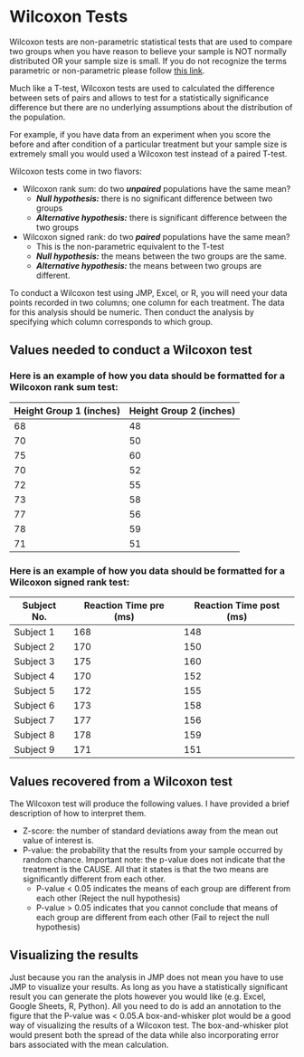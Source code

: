 # Wilcoxon Tests

Wilcoxon tests are non-parametric statistical tests that are used to compare two groups when you have reason to believe your sample is NOT normally distributed OR your sample size is small.
If you do not recognize the terms parametric or non-parametric please follow [this link](../pages/parametric.md).

Much like a T-test, Wilcoxon tests are used to calculated the difference between sets of pairs and allows to test for a statistically significance difference but there are no underlying assumptions about the distribution of the population.

For example, if you have data from an experiment when you score the before and after condition of a particular treatment but your sample size is extremely small you would used a Wilcoxon test instead of a paired T-test.

Wilcoxon tests come in two flavors:
- Wilcoxon rank sum: do two ***unpaired*** populations have the same mean?
  - ***Null hypothesis:*** there is no significant difference between two groups
  - ***Alternative hypothesis:*** there is significant difference between the two groups
- Wilcoxon signed rank: do two ***paired*** populations have the same mean?
  - This is the non-parametric equivalent to the T-test
  - ***Null hypothesis:*** the means between the two groups are the same.
  - ***Alternative hypothesis:*** the means between two groups are different.

To conduct a Wilcoxon test using JMP, Excel, or R, you will need your data points recorded in two columns; one column for each treatment.
The data for this analysis should be numeric.
Then conduct the analysis by specifying which column corresponds to which group.

## Values needed to conduct a Wilcoxon test

### Here is an example of how you data should be formatted for a Wilcoxon rank sum test:

| Height Group 1 (inches) | Height Group 2 (inches)  |
| ----------------------- | ------------------------ |
| 68                      | 48                       |
| 70                      | 50                       |
| 75                      | 60                       |
| 70                      | 52                       |
| 72                      | 55                       |
| 73                      | 58                       |
| 77                      | 56                       |
| 78                      | 59                       |
| 71                      | 51                       |

### Here is an example of how you data should be formatted for a Wilcoxon signed rank test:

| Subject No. | Reaction Time pre (ms) | Reaction Time post (ms)  |
| ----------- | ---------------------- | ------------------------ |
| Subject 1   | 168                    | 148                      |
| Subject 2   | 170                    | 150                      |
| Subject 3   | 175                    | 160                      |
| Subject 4   | 170                    | 152                      |
| Subject 5   | 172                    | 155                      |
| Subject 6   | 173                    | 158                      |
| Subject 7   | 177                    | 156                      |
| Subject 8   | 178                    | 159                      |
| Subject 9   | 171                    | 151                      |

## Values recovered from a Wilcoxon test

The Wilcoxon test will produce the following values. I have provided a brief description of how to interpret them.
- Z-score: the number of standard deviations away from the mean out value of interest is.
- P-value: the probability that the results from your sample occurred by random chance. Important note: the p-value does not indicate that the treatment is the CAUSE. All that it states is that the two means are significantly different from each other.
  - P-value < 0.05 indicates the means of each group are different from each other (Reject the null hypothesis)
  - P-value > 0.05 indicates that you cannot conclude that means of each group are different from each other (Fail to reject the null hypothesis)

## Visualizing the results
Just because you ran the analysis in JMP does not mean you have to use JMP to visualize your results. As long as you have a statistically significant result you can generate the plots however you would like (e.g. Excel, Google Sheets, R, Python).
All you need to do is add an annotation to the figure that the P-value was < 0.05.A box-and-whisker plot would be a good way of visualizing the results of a Wilcoxon test.
The box-and-whisker plot would present both the spread of the data while also incorporating error bars associated with the mean calculation.
